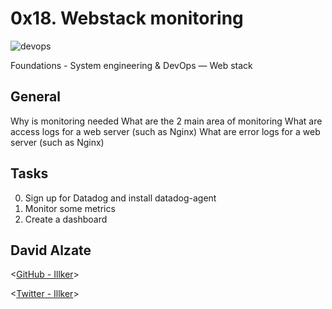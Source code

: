 # 0x18. Webstack monitoring


![devops](https://s3.amazonaws.com/intranet-projects-files/holbertonschool-sysadmin_devops/281/ktCXnhE.jpg)


  Foundations - System engineering & DevOps ― Web stack
  
## General

Why is monitoring needed
What are the 2 main area of monitoring
What are access logs for a web server (such as Nginx)
What are error logs for a web server (such as Nginx)

## Tasks

0. Sign up for Datadog and install datadog-agent
1. Monitor some metrics
2. Create a dashboard



## David Alzate 

<[GitHub - Illker](https://github.com/illker)>

<[Twitter - Illker](https://twitter.com/illker)>